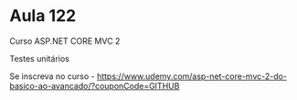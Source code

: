 # Aula 122

Curso ASP.NET CORE MVC 2

Testes unitários


Se inscreva no curso - https://www.udemy.com/asp-net-core-mvc-2-do-basico-ao-avancado/?couponCode=GITHUB

